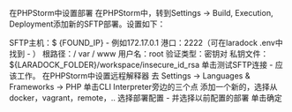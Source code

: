 在PHPStorm中设置部署
在PHPStorm中，转到Settings -> Build, Execution, Deployment添加新的SFTP部署。设置如下：

SFTP主机：$ {FOUND_IP} - 例如172.17.0.1
港口：2222（可在laradock .env中找到 - ）
根路径：/ var / www
用户名：root
验证类型：密钥对
私钥文件： ${LARADOCK_FOLDER}/workspace/insecure_id_rsa
单击测试SFTP连接 - 应该工作。
在PHPStorm中设置远程解释器
去 Settings -> Languages & Frameworks -> PHP
单击CLI Interpreter旁边的三个点
添加一个新的，选择从docker，vagrant，remote，..
选择部署配置 - 并选择以前配置的部署
单击确定